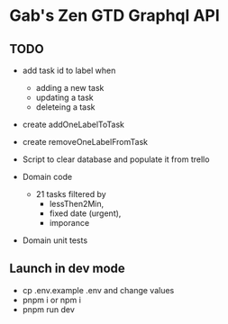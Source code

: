 # Gab's Zen GTD Graphql API

## TODO

-   add task id to label when
    -   adding a new task
    -   updating a task
    -   deleteing a task
-   create addOneLabelToTask
-   create removeOneLabelFromTask
-   Script to clear database and populate it from trello
-   Domain code

    -   21 tasks filtered by
        -   lessThen2Min,
        -   fixed date (urgent),
        -   imporance

-   Domain unit tests

## Launch in dev mode

-   cp .env.example .env and change values
-   pnpm i or npm i
-   pnpm run dev
